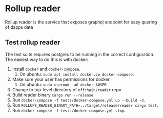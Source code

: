 # Rollup reader

Rollup reader is the service that exposes graphql endpoint for easy quering of dapps data


## Test rollup reader

The test suite requires postgres to be running in the correct configuration. The easiest way to do this is with docker:

1. Install `docker` and `docker-compose`.
    1. On ubuntu: `sudo apt install docker.io docker-compose`.
2. Make sure your user has permissions for docker.
    1. On ubuntu: ``sudo usermod -aG docker $USER``
3. Change to top-level directory of `offchain/reader` repo.
4. Build reader binary `cargo run --release`. 
5. Run `docker-compose -f tests/docker-compose.yml up --build -d`.
7. Run `ROLLUPS_READER_BINARY_PATH=../target/release/reader cargo test`.
8. Run `docker-compose -f tests/docker-compose.yml stop`.